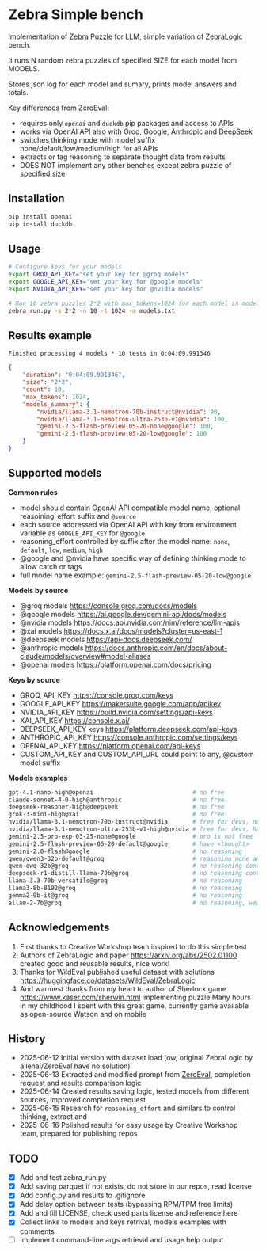 # Zebra Simple bench

Implementation of [Zebra Puzzle](https://en.wikipedia.org/wiki/Zebra_Puzzle) for LLM, simple variation of [ZebraLogic](https://huggingface.co/blog/yuchenlin/zebra-logic) bench.

It runs N random zebra puzzles of specified SIZE for each model from MODELS.

Stores json log for each model and sumary, prints model answers and totals.

Key differences from ZeroEval:
- requires only `openai` and `duckdb` pip packages and access to APIs
- works via OpenAI API also with Groq, Google, Anthropic and DeepSeek
- switches thinking mode with model suffix none/default/low/medium/high for all APIs
- extracts <think> or <thought> tag reasoning to separate thought data from results
- DOES NOT implement any other benches except zebra puzzle of specified size


## Installation

```sh
pip install openai
pip install duckdb
```

## Usage

```sh
# Configure keys for your models
export GROQ_API_KEY="set your key for @groq models"
export GOOGLE_API_KEY="set your key for @google models"
export NVIDIA_API_KEY="set your key for @nvidia models"

# Run 10 zebra puzzles 2*2 with max_tokens=1024 for each model in models.txt
zebra_run.py -s 2*2 -n 10 -t 1024 -m models.txt
```


## Results example

`Finished processing 4 models * 10 tests in 0:04:09.991346`

```json
{
    "duration": "0:04:09.991346",
    "size": "2*2",
    "count": 10,
    "max_tokens": 1024,
    "models_summary": {
        "nvidia/llama-3.1-nemotron-70b-instruct@nvidia": 90,
        "nvidia/llama-3.1-nemotron-ultra-253b-v1@nvidia": 100,
        "gemini-2.5-flash-preview-05-20-none@google": 100,
        "gemini-2.5-flash-preview-05-20-low@google": 100
    }
}
```


## Supported models

**Common rules**

- model should contain OpenAI API compatible model name, optional reasoining_effort suffix and `@source`
- each source addressed via OpenAI API with key from environment variable as `GOOGLE_API_KEY` for `@google`
- reasoning_effort controlled by suffix after the model name: `none`, `default`, `low`, `medium`, `high`
- @google and @nvidia have specific way of defining thinking mode to allow catch <think> or <thought> tags
- full model name example: `gemini-2.5-flash-preview-05-20-low@google`

**Models by source**

- @groq models https://console.groq.com/docs/models
- @google models https://ai.google.dev/gemini-api/docs/models
- @nvidia models https://docs.api.nvidia.com/nim/reference/llm-apis
- @xai models https://docs.x.ai/docs/models?cluster=us-east-1
- @deepseek models https://api-docs.deepseek.com/
- @anthropic models https://docs.anthropic.com/en/docs/about-claude/models/overview#model-aliases
- @openai models https://platform.openai.com/docs/pricing

**Keys by source**

- GROQ_API_KEY https://console.groq.com/keys
- GOOGLE_API_KEY https://makersuite.google.com/app/apikey
- NVIDIA_API_KEY https://build.nvidia.com/settings/api-keys
- XAI_API_KEY https://console.x.ai/
- DEEPSEEK_API_KEY keys https://platform.deepseek.com/api-keys
- ANTHROPIC_API_KEY https://console.anthropic.com/settings/keys
- OPENAI_API_KEY https://platform.openai.com/api-keys
- CUSTOM_API_KEY and CUSTOM_API_URL could point to any, @custom model suffix

**Models examples**

```sh
gpt-4.1-nano-high@openai                            # no free
claude-sonnet-4-0-high@anthropic                    # no free
deepseek-reasoner-high@deepseek                     # no free
grok-3-mini-high@xai                                # no free
nvidia/llama-3.1-nemotron-70b-instruct@nvidia       # free for devs, no reasoning
nvidia/llama-3.1-nemotron-ultra-253b-v1-high@nvidia # free for devs, have <think>
gemini-2.5-pro-exp-03-25-none@google                # pro is not free
gemini-2.5-flash-preview-05-20-default@google       # have <thought>
gemini-2.0-flash@google                             # no reasoning
qwen/qwen3-32b-default@groq                         # reasoning none and default, default have <think>
qwen-qwq-32b@groq                                   # no reasoning control, but have <think>
deepseek-r1-distill-llama-70b@groq                  # no reasoning control, but have <think>
llama-3.3-70b-versatile@groq                        # no reasoning
llama3-8b-8192@groq                                 # no reasoning
gemma2-9b-it@groq                                   # no reasoning  
allam-2-7b@groq                                     # no reasoning, weak and good to test size 2*2
```


## Acknowledgements

1. First thanks to Creative Workshop team inspired to do this simple test
2. Authors of ZebraLogic and paper https://arxiv.org/abs/2502.01100 created good and reusable results, nice work!
3. Thanks for WildEval published useful dataset with solutions https://huggingface.co/datasets/WildEval/ZebraLogic
4. And warmest thanks from my heart to author of Sherlock game https://www.kaser.com/sherwin.html implementing puzzle
   Many hours in my childhood I spent with this great game, currently game available as open-source Watson and on mobile

## History

- 2025-06-12 Initial version with dataset load (ow, original ZebraLogic by allenai/ZeroEval have no solution)
- 2025-06-13 Extracted and modified prompt from [ZeroEval](https://github.com/WildEval/ZeroEval), completion request and results comparison logic
- 2025-06-14 Created results saving logic, tested models from different sources, improved completion request
- 2025-06-15 Research for `reasoning_effort` and similars to control thinking, extract <think> and <thought>
- 2025-06-16 Polished results for easy usage by Creative Workshop team, prepared for publishing repos


## TODO

- [x] Add and test zebra_run.py
- [x] Add saving parquet if not exists, do not store in our repos, read license
- [x] Add config.py and results to .gitignore
- [x] Add delay option between tests (bypassing RPM/TPM free limits)
- [x] Add and fill LICENSE, check used parts license and reference here
- [x] Collect links to models and keys retrival, models examples with comments
- [ ] Implement command-line args retrieval and usage help output

